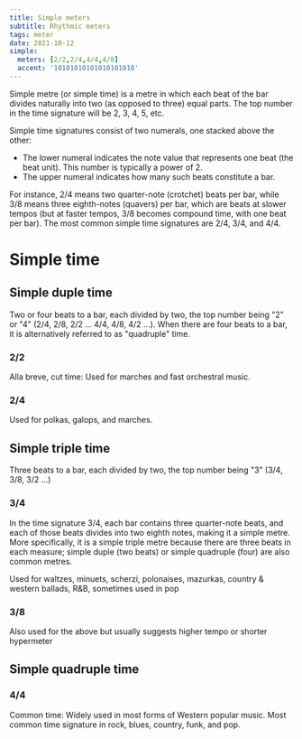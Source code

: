 ```yaml
---
title: Simple meters
subtitle: Rhythmic meters
tags: meter
date: 2021-10-12
simple: 
  meters: [2/2,2/4,4/4,4/8]
  accent: '10101010101010101010'
---
```


<beat-bars v-bind="$frontmatter.simple" />


Simple metre (or simple time) is a metre in which each beat of the bar divides naturally into two (as opposed to three) equal parts. The top number in the time signature will be 2, 3, 4, 5, etc. 

Simple time signatures consist of two numerals, one stacked above the other:

- The lower numeral indicates the note value that represents one beat (the beat unit). This number is typically a power of 2.
- The upper numeral indicates how many such beats constitute a bar.

For instance, 2/4 means two quarter-note (crotchet) beats per bar, while 3/8 means three eighth-notes (quavers) per bar, which are beats at slower tempos (but at faster tempos, 3/8 becomes compound time, with one beat per bar). The most common simple time signatures are 2/4, 3/4, and 4/4. 

# Simple time

## Simple duple time

Two or four beats to a bar, each divided by two, the top number being "2" or "4" (2/4, 2/8, 2/2 ... 4/4, 4/8, 4/2 ...). When there are four beats to a bar, it is alternatively referred to as "quadruple" time.

### 2/2

Alla breve, cut time: Used for marches and fast orchestral music. 


### 2/4

Used for polkas, galops, and marches.


## Simple triple time

Three beats to a bar, each divided by two, the top number being "3" (3/4, 3/8, 3/2 ...)

### 3/4

In the time signature 3/4, each bar contains three quarter-note beats, and each of those beats divides into two eighth notes, making it a simple metre. More specifically, it is a simple triple metre because there are three beats in each measure; simple duple (two beats) or simple quadruple (four) are also common metres. 

Used for waltzes, minuets, scherzi, polonaises, mazurkas, country & western ballads, R&B, sometimes used in pop 


### 3/8
Also used for the above but usually suggests higher tempo or shorter hypermeter


## Simple quadruple time

### 4/4

Common time: Widely used in most forms of Western popular music. Most common time signature in rock, blues, country, funk, and pop.